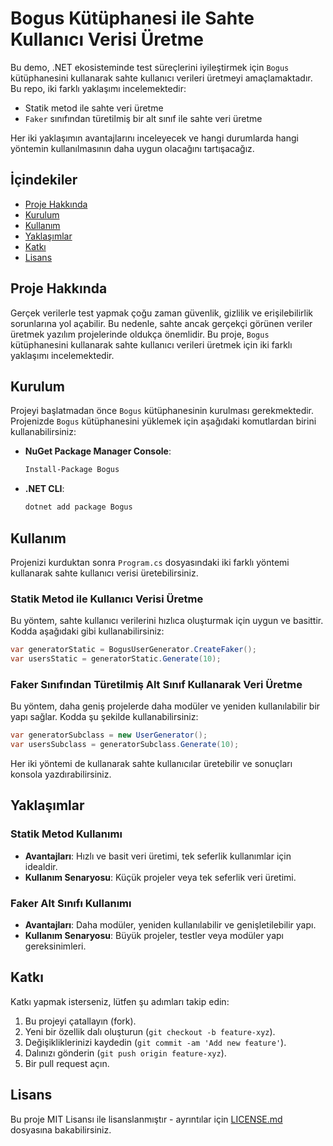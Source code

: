 
# Bogus Kütüphanesi ile Sahte Kullanıcı Verisi Üretme

Bu demo, .NET ekosisteminde test süreçlerini iyileştirmek için `Bogus` kütüphanesini kullanarak sahte kullanıcı verileri üretmeyi amaçlamaktadır. Bu repo, iki farklı yaklaşımı incelemektedir:
- Statik metod ile sahte veri üretme
- `Faker` sınıfından türetilmiş bir alt sınıf ile sahte veri üretme

Her iki yaklaşımın avantajlarını inceleyecek ve hangi durumlarda hangi yöntemin kullanılmasının daha uygun olacağını tartışacağız.

## İçindekiler
- [Proje Hakkında](#proje-hakkında)
- [Kurulum](#kurulum)
- [Kullanım](#kullanım)
- [Yaklaşımlar](#yaklaşımlar)
- [Katkı](#katkı)
- [Lisans](#lisans)

## Proje Hakkında

Gerçek verilerle test yapmak çoğu zaman güvenlik, gizlilik ve erişilebilirlik sorunlarına yol açabilir. Bu nedenle, sahte ancak gerçekçi görünen veriler üretmek yazılım projelerinde oldukça önemlidir. Bu proje, `Bogus` kütüphanesini kullanarak sahte kullanıcı verileri üretmek için iki farklı yaklaşımı incelemektedir.

## Kurulum

Projeyi başlatmadan önce `Bogus` kütüphanesinin kurulması gerekmektedir. Projenizde `Bogus` kütüphanesini yüklemek için aşağıdaki komutlardan birini kullanabilirsiniz:

- **NuGet Package Manager Console**:
  ```bash
  Install-Package Bogus
  ```

- **.NET CLI**:
  ```bash
  dotnet add package Bogus
  ```

## Kullanım

Projenizi kurduktan sonra `Program.cs` dosyasındaki iki farklı yöntemi kullanarak sahte kullanıcı verisi üretebilirsiniz.

### Statik Metod ile Kullanıcı Verisi Üretme

Bu yöntem, sahte kullanıcı verilerini hızlıca oluşturmak için uygun ve basittir. Kodda aşağıdaki gibi kullanabilirsiniz:

```csharp
var generatorStatic = BogusUserGenerator.CreateFaker();
var usersStatic = generatorStatic.Generate(10);
```

### Faker Sınıfından Türetilmiş Alt Sınıf Kullanarak Veri Üretme

Bu yöntem, daha geniş projelerde daha modüler ve yeniden kullanılabilir bir yapı sağlar. Kodda şu şekilde kullanabilirsiniz:

```csharp
var generatorSubclass = new UserGenerator();
var usersSubclass = generatorSubclass.Generate(10);
```

Her iki yöntemi de kullanarak sahte kullanıcılar üretebilir ve sonuçları konsola yazdırabilirsiniz.

## Yaklaşımlar

### Statik Metod Kullanımı
- **Avantajları**: Hızlı ve basit veri üretimi, tek seferlik kullanımlar için idealdir.
- **Kullanım Senaryosu**: Küçük projeler veya tek seferlik veri üretimi.

### Faker Alt Sınıfı Kullanımı
- **Avantajları**: Daha modüler, yeniden kullanılabilir ve genişletilebilir yapı.
- **Kullanım Senaryosu**: Büyük projeler, testler veya modüler yapı gereksinimleri.

## Katkı

Katkı yapmak isterseniz, lütfen şu adımları takip edin:
1. Bu projeyi çatallayın (fork).
2. Yeni bir özellik dalı oluşturun (`git checkout -b feature-xyz`).
3. Değişikliklerinizi kaydedin (`git commit -am 'Add new feature'`).
4. Dalınızı gönderin (`git push origin feature-xyz`).
5. Bir pull request açın.

## Lisans

Bu proje MIT Lisansı ile lisanslanmıştır - ayrıntılar için [LICENSE.md](LICENSE.md) dosyasına bakabilirsiniz.
